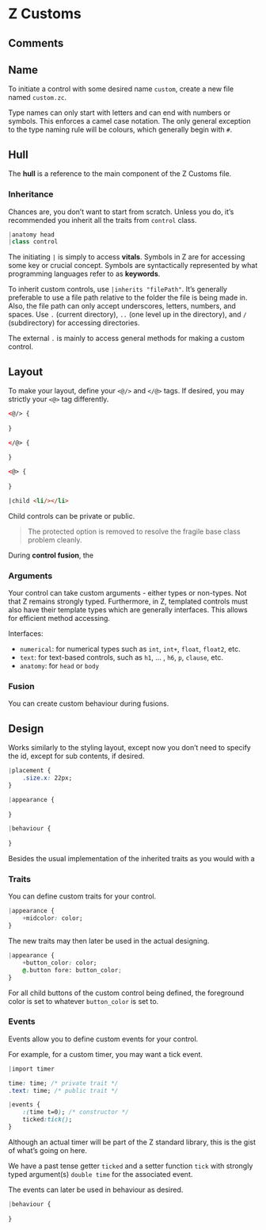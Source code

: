 # Z Customs

## Comments



## Name

To initiate a control with some desired name `custom`, create a new file named `custom.zc`. 

Type names can only start with letters and can end with numbers or symbols. This enforces a camel case notation. The only general exception to the type naming rule will be colours, which generally begin with `#`. 

## Hull

The **hull** is a reference to the main component of the Z Customs file. 

### Inheritance

Chances are, you don’t want to start from scratch. Unless you do, it’s recommended you inherit all the traits from `control` class.

```python
|anatomy head
|class control
```

The initiating `|` is simply to access **vitals**. Symbols in Z are for accessing some key or crucial concept. Symbols are syntactically represented by what programming languages refer to as **keywords**. 

To inherit custom controls, use `|inherits "filePath"`. It’s generally preferable to use a file path relative to the folder the file is being made in. Also, the file path can only accept underscores, letters, numbers, and spaces. Use `.` (current directory), `..` (one level up in the directory), and `/` (subdirectory) for accessing directories.

The external `.` is mainly to access general methods for making a custom control.

## Layout

To make your layout, define your `<@/>` and `</@>` tags. If desired, you may strictly your `<@>` tag differently.

```html
<@/> {
	
}

</@> {
	
}

<@> {
    
}

|child <li/></li>
```

Child controls can be private or public. 

> The protected option is removed to resolve the fragile base class problem cleanly.

During **control fusion**, the 

### Arguments

Your control can take custom arguments - either types or non-types. Not that Z remains strongly typed. Furthermore, in Z, templated controls must also have their template types which are generally interfaces. This allows for efficient method accessing. 

Interfaces:

* `numerical`: for numerical types such as `int`, `int+`, `float`, `float2`, etc.
* `text`: for text-based controls, such as `h1`, … , `h6`, `p`, `clause`, etc.
* `anatomy`: for `head` or `body`

### Fusion

You can create custom behaviour during fusions.

## Design

Works similarly to the styling layout, except now you don’t need to specify the id, except for sub contents, if desired.

```css
|placement {
	.size.x: 22px;
}

|appearance {
    
}

|behaviour {
    
}
```

Besides the usual implementation of the inherited traits as you would with a 

### Traits

You can define custom traits for your control. 

```Css
|appearance {
    +midcolor: color;
}
```

The new traits may then later be used in the actual designing.

```css
|appearance {
    +button_color: color;
    @.button fore: button_color;
}
```

For all child buttons of the custom control being defined, the foreground color is set to whatever `button_color` is set to.

### Events

Events allow you to define custom events for your control. 

For example, for a custom timer, you may want a tick event.

```css
|import timer

time: time; /* private trait */
.text: time; /* public trait */

|events {
    :(time t=0); /* constructor */
    ticked:tick();
}
```

Although an actual timer will be part of the Z standard library, this is the gist of what’s going on here.

We have a past tense getter `ticked` and a setter function `tick` with strongly typed argument(s) `double time` for the associated event. 

The events can later be used in behaviour as desired.

```css
|behaviour {
    
}
```

